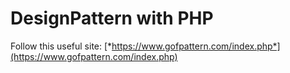 # DesignPattern with PHP

Follow this useful site:
[*https://www.gofpattern.com/index.php*](https://www.gofpattern.com/index.php)
